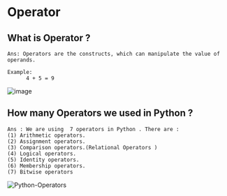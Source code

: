 # Operator 
## What is Operator ?
```
Ans: Operators are the constructs, which can manipulate the value of operands.

Example: 
      4 + 5 = 9
 ``` 
 ![image](https://user-images.githubusercontent.com/116889143/202098121-5e6bed10-d12f-497a-a1c6-d62fe74668a2.png)

 
 ## How many Operators we used in Python ?
 ```
 Ans : We are using  7 operators in Python . There are :
 (1) Arithmetic operators.
 (2) Assignment operators.
 (3) Comparison operators.(Relational Operators )
 (4) Logical operators.
 (5) Identity operators.
 (6) Membership operators.
 (7) Bitwise operators
 ```
 ![Python-Operators](https://user-images.githubusercontent.com/116889143/202097779-26dd37d4-0deb-4f33-8c2a-4344729d7698.png)

 
